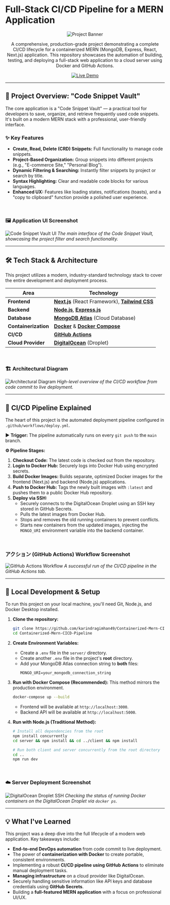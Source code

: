 # Full-Stack CI/CD Pipeline for a MERN Application

<div align="center">

![Project Banner](https://skillicons.dev/icons?i=nextjs,react,nodejs,express,mongo,docker,githubactions,nginx,digitalocean&perline=9)

</div>

<p align="center">
  A comprehensive, production-grade project demonstrating a complete CI/CD lifecycle for a containerized MERN (MongoDB, Express, React, Next.js) application. This repository showcases the automation of building, testing, and deploying a full-stack web application to a cloud server using Docker and GitHub Actions.
</p>

<p align="center">
  <a href="http://206.189.35.179:3000/">
    <img src="https://img.shields.io/badge/Live%20Demo-Open%20Application-blue?style=for-the-badge&logo=digitalocean" alt="Live Demo">
  </a>
</p>

---

## 🚀 Project Overview: "Code Snippet Vault"

The core application is a "Code Snippet Vault" — a practical tool for developers to save, organize, and retrieve frequently used code snippets. It's built on a modern MERN stack with a professional, user-friendly interface.

### ✨ Key Features

-   **Create, Read, Delete (CRD) Snippets:** Full functionality to manage code snippets.
-   **Project-Based Organization:** Group snippets into different projects (e.g., "E-commerce Site," "Personal Blog").
-   **Dynamic Filtering & Searching:** Instantly filter snippets by project or search by title.
-   **Syntax Highlighting:** Clear and readable code blocks for various languages.
-   **Enhanced UX:** Features like loading states, notifications (toasts), and a "copy to clipboard" function provide a polished user experience.

<br/>

### 🖼️ Application UI Screenshot

<!-- Replace the URL below with your actual screenshot URL -->
![Code Snippet Vault UI](<PASTE_YOUR_UI_SCREENSHOT_URL_HERE>)
_The main interface of the Code Snippet Vault, showcasing the project filter and search functionality._

---

## 🛠️ Tech Stack & Architecture

This project utilizes a modern, industry-standard technology stack to cover the entire development and deployment process.

| Area                  | Technology                                                                                           |
| --------------------- | ---------------------------------------------------------------------------------------------------- |
| **Frontend**          | [**Next.js**](https://nextjs.org/) (React Framework), [**Tailwind CSS**](https://tailwindcss.com/)      |
| **Backend**           | [**Node.js**](https://nodejs.org/), [**Express.js**](https://expressjs.com/)                            |
| **Database**          | [**MongoDB Atlas**](https://www.mongodb.com/atlas) (Cloud Database)                                  |
| **Containerization**  | [**Docker**](https://www.docker.com/) & [**Docker Compose**](https://docs.docker.com/compose/)         |
| **CI/CD**             | [**GitHub Actions**](https://github.com/features/actions)                                              |
| **Cloud Provider**    | [**DigitalOcean**](https://www.digitalocean.com/) (Droplet)                                            |

<br/>

### 🏗️ Architectural Diagram

<!-- This is a placeholder for your architecture diagram image. -->
<!-- Replace the URL below with your actual diagram URL. -->
![Architectural Diagram](<PASTE_YOUR_ARCHITECTURE_DIAGRAM_URL_HERE>)
_High-level overview of the CI/CD workflow from code commit to live deployment._

---

## 🔄 CI/CD Pipeline Explained

The heart of this project is the automated deployment pipeline configured in `.github/workflows/deploy.yml`.

**▶️ Trigger:** The pipeline automatically runs on every `git push` to the `main` branch.

**⚙️ Pipeline Stages:**

1.  **Checkout Code:** The latest code is checked out from the repository.
2.  **Login to Docker Hub:** Securely logs into Docker Hub using encrypted secrets.
3.  **Build Docker Images:** Builds separate, optimized Docker images for the frontend (Next.js) and backend (Node.js) applications.
4.  **Push to Docker Hub:** Tags the newly built images with `:latest` and pushes them to a public Docker Hub repository.
5.  **Deploy via SSH:**
    -   Securely connects to the DigitalOcean Droplet using an SSH key stored in GitHub Secrets.
    -   Pulls the latest images from Docker Hub.
    -   Stops and removes the old running containers to prevent conflicts.
    -   Starts new containers from the updated images, injecting the `MONGO_URI` environment variable into the backend container.

<br/>

### アクション (GitHub Actions) Workflow Screenshot

<!-- Replace the URL below with your actual workflow screenshot URL. -->
![GitHub Actions Workflow](<PASTE_YOUR_GITHUB_ACTIONS_SCREENSHOT_URL_HERE>)
_A successful run of the CI/CD pipeline in the GitHub Actions tab._

---

## 🔧 Local Development & Setup

To run this project on your local machine, you'll need Git, Node.js, and Docker Desktop installed.

1.  **Clone the repository:**
    ```bash
    git clone https://github.com/karindragimhan49/Containerized-Mern-CICD-Pipeline.git
    cd Containerized-Mern-CICD-Pipeline
    ```

2.  **Create Environment Variables:**
    -   Create a `.env` file in the `server/` directory.
    -   Create another `.env` file in the project's **root** directory.
    -   Add your MongoDB Atlas connection string to **both** files:
        ```
        MONGO_URI=your_mongodb_connection_string
        ```

3.  **Run with Docker Compose (Recommended):**
    This method mirrors the production environment.
    ```bash
    docker-compose up --build
    ```
    -   Frontend will be available at `http://localhost:3000`.
    -   Backend API will be available at `http://localhost:5000`.

4.  **Run with Node.js (Traditional Method):**
    ```bash
    # Install all dependencies from the root
    npm install concurrently
    cd server && npm install && cd ../client && npm install
    
    # Run both client and server concurrently from the root directory
    cd ..
    npm run dev
    ```

<br/>

### ☁️ Server Deployment Screenshot

<!-- Replace the URL below with your server screenshot URL. -->
![DigitalOcean Droplet SSH](<PASTE_YOUR_DROPLET_SSH_SCREENSHOT_URL_HERE>)
_Checking the status of running Docker containers on the DigitalOcean Droplet via `docker ps`._

---

## 💡 What I've Learned

This project was a deep dive into the full lifecycle of a modern web application. Key takeaways include:

-   **End-to-end DevOps automation** from code commit to live deployment.
-   The power of **containerization with Docker** to create portable, consistent environments.
-   Implementing a robust **CI/CD pipeline using GitHub Actions** to eliminate manual deployment tasks.
-   **Managing infrastructure** on a cloud provider like DigitalOcean.
-   Securely handling sensitive information like API keys and database credentials using **GitHub Secrets**.
-   Building a **full-featured MERN application** with a focus on professional UI/UX.
